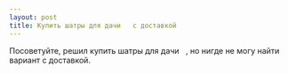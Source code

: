 ```yaml
---
layout: post 
title: Купить шатры для дачи ‌ ‌ с доставкой 
--- 
```

Посоветуйте, решил купить шатры для дачи ‌ ‌ , но нигде не могу найти вариант с доставкой.